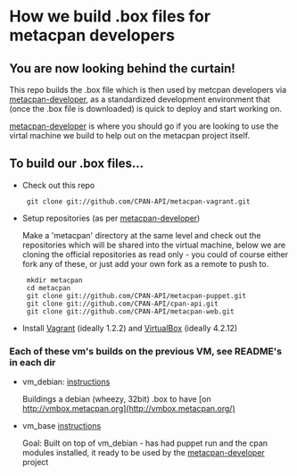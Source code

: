 # How we build .box files for metacpan developers

## You are now looking behind the curtain!

This repo builds the .box file which is then used by metcpan
developers via [metacpan-developer](https://github.com/CPAN-API/metacpan-developer),
as a standardized development environment that (once the .box file is downloaded)
is quick to deploy and start working on.

[metacpan-developer](https://github.com/CPAN-API/metacpan-developer) is where you should go if you are looking to use the virtal machine we build to help out on the metacpan project itself.

## To build our .box files...

-  Check out this repo

		git clone git://github.com/CPAN-API/metacpan-vagrant.git

-  Setup repositories (as per [metacpan-developer](https://github.com/CPAN-API/metacpan-developer))

	Make a 'metacpan' directory at the same level and check out the repositories
	which will be shared into the virtual machine, below we are cloning
	the official repositories as read only - you could of course either
	fork any of these, or just add your own fork as a remote to push to.

		mkdir metacpan
		cd metacpan
		git clone git://github.com/CPAN-API/metacpan-puppet.git
		git clone git://github.com/CPAN-API/cpan-api.git
		git clone git://github.com/CPAN-API/metacpan-web.git

- Install [Vagrant](http://downloads.vagrantup.com/) (ideally 1.2.2) and [VirtualBox](https://www.virtualbox.org/wiki/Downloads) (ideally 4.2.12)

### Each of these vm's builds on the previous VM, see README's in each dir

- vm_debian: [instructions](vm_debian/README.md)

	Buildings a debian (wheezy, 32bit) .box to have [on http://vmbox.metacpan.org](http://vmbox.metacpan.org/)

- vm_base [instructions](vm_base/README.md)

	Goal: Built on top of vm_debian - has had puppet run and the cpan modules installed,
	it ready to be used by the [metacpan-developer](https://github.com/CPAN-API/metacpan-developer) 
	project
